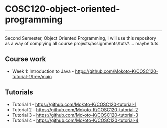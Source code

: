 # COSC120-object-oriented-programming
<hr>

Second Semester, Object Oriented Programming, I will use this repository as a way of complying all course projects/assignments/tuts?.... maybe tuts.

## Course work
- Week 1: Introduction to Java - https://github.com/Mokoto-K/COSC120-tutorial-1/tree/main

## Tutorials

- Tutorial 1 - https://github.com/Mokoto-K/COSC120-tutorial-1
- Tutorial 2 - https://github.com/Mokoto-K/COSC120-tutorial-2
- Tutorial 3 - https://github.com/Mokoto-K/COSC120-tutorial-3
- Tutorial 4 - https://github.com/Mokoto-K/COSC120-tutorial-4
